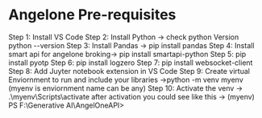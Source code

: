 # Angelone Pre-requisites
Step 1: Install VS Code
Step 2: Install Python -> check python Version python --version
Step 3: Install Pandas -> pip install pandas
Step 4: Install smart api for angelone broking-> pip install smartapi-python
Step 5: pip install pyotp
Step 6: pip install logzero
Step 7: pip install websocket-client  
Step 8: Add Juyter notebook extension in VS Code
Step 9: Create virtual Enviornment to run and include your libraries ->python -m venv myenv (myenv is enviornment name can be any)
Step 10: Activate the venv -> .\myenv\Scripts\activate after activation you could see like this -> (myenv) PS F:\Generative AI\AngelOneAPI> 


